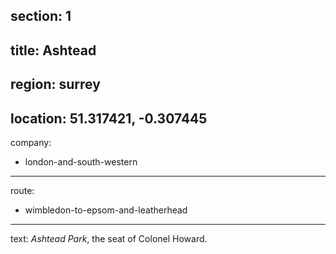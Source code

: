 section: 1
----
title: Ashtead
----
region: surrey
----
location: 51.317421, -0.307445
----
company:
- london-and-south-western
----
route:
- wimbledon-to-epsom-and-leatherhead
----
text: *Ashtead Park*, the seat of Colonel Howard.
